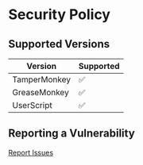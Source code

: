 # Security Policy

## Supported Versions

| Version | Supported          |
| ------- | ------------------ |
| TamperMonkey | :white_check_mark: |
| GreaseMonkey | :white_check_mark:           |
| UserScript   | :white_check_mark: |

## Reporting a Vulnerability

[Report Issues](https://github.com/Nick2bad4u/UserStyles/issues)
